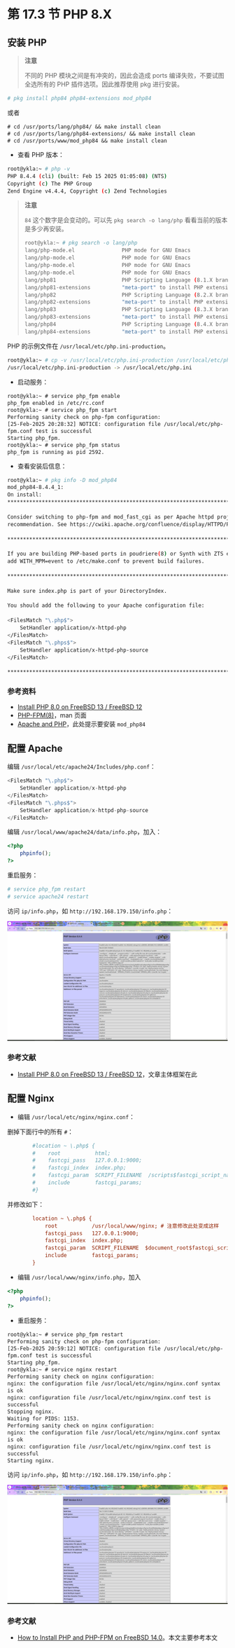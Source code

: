 # 第 17.3 节 PHP 8.X

## 安装 PHP

> **注意**
>
> 不同的 PHP 模块之间是有冲突的，因此会造成 ports 编译失败，不要试图全选所有的 PHP 插件选项。因此推荐使用 pkg 进行安装。

```sh
# pkg install php84 php84-extensions mod_php84
```

或者

```
# cd /usr/ports/lang/php84/ && make install clean
# cd /usr/ports/lang/php84-extensions/ && make install clean
# cd /usr/ports/www/mod_php84 && make install clean
```

- 查看 PHP 版本：

```sh
root@ykla:~ # php -v
PHP 8.4.4 (cli) (built: Feb 15 2025 01:05:08) (NTS)
Copyright (c) The PHP Group
Zend Engine v4.4.4, Copyright (c) Zend Technologies
```

> **注意**
>
> `84` 这个数字是会变动的。可以先 `pkg search -o lang/php` 看看当前的版本是多少再安装。
>
>```sh
>root@ykla:~ # pkg search -o lang/php
>lang/php-mode.el               PHP mode for GNU Emacs
>lang/php-mode.el               PHP mode for GNU Emacs
>lang/php-mode.el               PHP mode for GNU Emacs
>lang/php-mode.el               PHP mode for GNU Emacs
>lang/php81                     PHP Scripting Language (8.1.X branch)
>lang/php81-extensions          "meta-port" to install PHP extensions
>lang/php82                     PHP Scripting Language (8.2.X branch)
>lang/php82-extensions          "meta-port" to install PHP extensions
>lang/php83                     PHP Scripting Language (8.3.X branch)
>lang/php83-extensions          "meta-port" to install PHP extensions
>lang/php84                     PHP Scripting Language (8.4.X branch)
>lang/php84-extensions          "meta-port" to install PHP extensions (8.4.X branch)
>```

PHP 的示例文件在 `/usr/local/etc/php.ini-production`。

```sh
root@ykla:~ # cp -v /usr/local/etc/php.ini-production /usr/local/etc/php.ini
/usr/local/etc/php.ini-production -> /usr/local/etc/php.ini
```

- 启动服务：

```
root@ykla:~ # service php_fpm enable
php_fpm enabled in /etc/rc.conf
root@ykla:~ # service php_fpm start
Performing sanity check on php-fpm configuration:
[25-Feb-2025 20:28:32] NOTICE: configuration file /usr/local/etc/php-fpm.conf test is successful
Starting php_fpm.
root@ykla:~ # service php_fpm status
php_fpm is running as pid 2592.
```

- 查看安装后信息：

```sh
root@ykla:~ # pkg info -D mod_php84
mod_php84-8.4.4_1:
On install:
******************************************************************************

Consider switching to php-fpm and mod_fast_cgi as per Apache httpd project
recommendation. See https://cwiki.apache.org/confluence/display/HTTPD/PHP-FPM

******************************************************************************

If you are building PHP-based ports in poudriere(8) or Synth with ZTS enabled,
add WITH_MPM=event to /etc/make.conf to prevent build failures.

******************************************************************************

Make sure index.php is part of your DirectoryIndex.

You should add the following to your Apache configuration file:

<FilesMatch "\.php$">
    SetHandler application/x-httpd-php
</FilesMatch>
<FilesMatch "\.phps$">
    SetHandler application/x-httpd-php-source
</FilesMatch>

******************************************************************************
```

### 参考资料

- [Install PHP 8.0 on FreeBSD 13 / FreeBSD 12](https://computingforgeeks.com/how-to-install-php-8-on-freebsd-system/)
- [PHP-FPM(8)](https://man.freebsd.org/cgi/man.cgi?query=php-fpm)，man 页面
- [Apache and PHP](https://forums.freebsd.org/threads/apache-and-php.80625/)，此处提示要安装 `mod_php84`

## 配置 Apache

编辑 `/usr/local/etc/apache24/Includes/php.conf`：

```php
<FilesMatch "\.php$">
    SetHandler application/x-httpd-php
</FilesMatch>
<FilesMatch "\.phps$">
    SetHandler application/x-httpd-php-source
</FilesMatch>
```

编辑 `/usr/local/www/apache24/data/info.php`，加入：

```php
<?php
    phpinfo();
?>
```

重启服务：

```sh
# service php_fpm restart
# service apache24 restart
```

访问 `ip/info.php`，如 `http://192.168.179.150/info.php`：

![Apache PHP8 FreeBSD](../.gitbook/assets/php1.png)

### 参考文献

- [Install PHP 8.0 on FreeBSD 13 / FreeBSD 12](https://computingforgeeks.com/how-to-install-php-8-on-freebsd-system/)，文章主体框架在此

## 配置 Nginx

- 编辑 `/usr/local/etc/nginx/nginx.conf`：

删掉下面行中的所有 `#`：

```ini
        #location ~ \.php$ {
        #    root           html;
        #    fastcgi_pass   127.0.0.1:9000;
        #    fastcgi_index  index.php;
        #    fastcgi_param  SCRIPT_FILENAME  /scripts$fastcgi_script_name;
        #    include        fastcgi_params;
        #}
```

并修改如下：

```ini
        location ~ \.php$ {
            root           /usr/local/www/nginx; # 注意修改此处变成这样
            fastcgi_pass   127.0.0.1:9000;
            fastcgi_index  index.php;
            fastcgi_param  SCRIPT_FILENAME  $document_root$fastcgi_script_name; # 注意修改此处变成这样，$document_root 即网站路径
            include        fastcgi_params;
        }
```

- 编辑 `/usr/local/www/nginx/info.php`，加入

```php
<?php
    phpinfo();
?>
```

- 重启服务：

```
root@ykla:~ # service php_fpm restart
Performing sanity check on php-fpm configuration:
[25-Feb-2025 20:59:12] NOTICE: configuration file /usr/local/etc/php-fpm.conf test is successful
Starting php_fpm.
root@ykla:~ # service nginx restart
Performing sanity check on nginx configuration:
nginx: the configuration file /usr/local/etc/nginx/nginx.conf syntax is ok
nginx: configuration file /usr/local/etc/nginx/nginx.conf test is successful
Stopping nginx.
Waiting for PIDS: 1153.
Performing sanity check on nginx configuration:
nginx: the configuration file /usr/local/etc/nginx/nginx.conf syntax is ok
nginx: configuration file /usr/local/etc/nginx/nginx.conf test is successful
Starting nginx.
```

访问 `ip/info.php`，如 `http://192.168.179.150/info.php`：

![Apache PHP8 FreeBSD](../.gitbook/assets/php2.png)

### 参考文献

- [How to Install PHP and PHP-FPM on FreeBSD 14.0](https://docs.vultr.com/how-to-install-php-and-php-fpm-on-freebsd-14-0)。本文主要参考本文
